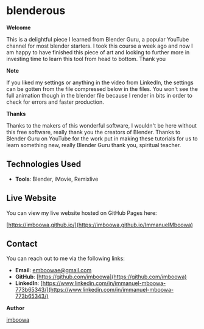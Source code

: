# blenderous

**Welcome**

This is a delightful piece I learned from Blender Guru, a popular YouTube channel for most blender starters. I took this course a week ago and now I am happy to have finished this piece of art and looking to further more in investing time to learn this tool from head to bottom. Thank you

**Note**

If you liked my settings or anything in the video from LinkedIn, the settings can be gotten from the file compressed below in the files.
You won't see the full animation though in the blender file because I render in bits in order to check for errors and faster production.

**Thanks**

Thanks to the makers of this wonderful software, I wouldn't be here without this free software, really thank you the creators of Blender.
Thanks to Blender Guru on YouTube for the work put in making these tutorials for us to learn something new, really Blender Guru thank you, spiritual teacher.

## Technologies Used

- **Tools**: Blender, iMovie, Remixlive

## Live Website

You can view my live website hosted on GitHub Pages here:

[https://imboowa.github.io/](https://imboowa.github.io/ImmanuelMboowa)

## Contact

You can reach out to me via the following links:

- **Email**: [emboowae@gmail.com](mailto:emboowae@gmail.com)
- **GitHub**: [https://github.com/imboowa](https://github.com/imboowa)
- **LinkedIn**: [https://www.linkedin.com/in/immanuel-mboowa-773b65343/](https://www.linkedin.com/in/immanuel-mboowa-773b65343/)

**Author**

[imboowa](https://github.com/imboowa)
